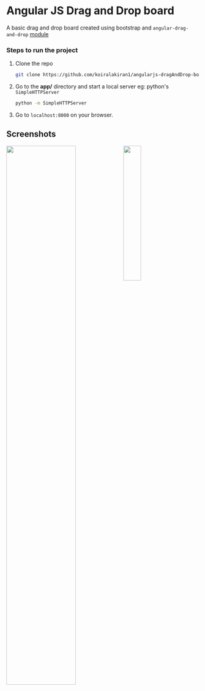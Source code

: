# Angular JS Drag and Drop board
A basic drag and drop board created using bootstrap and `angular-drag-and-drop` [module](app/libs/angular-drag-and-drop-lists.min.js)

### Steps to run the project
1. Clone the repo
    ```bash
    git clone https://github.com/koiralakiran1/angularjs-dragAndDrop-board.git
    ```
2. Go to the **app/** directory and start a local server eg: python's `SimpleHTTPServer`
   ```bash
   python -m SimpleHTTPServer
   ```
3. Go to `localhost:8000` on your browser.

## Screenshots
<image src="https://user-images.githubusercontent.com/11130898/73862376-9876ad80-4866-11ea-96aa-78ec368cf6e8.png" width="60%" align="top"></image> <image src="https://user-images.githubusercontent.com/11130898/73862650-f7d4bd80-4866-11ea-8dbf-ca29e38d2574.png" width="30%"></image>



